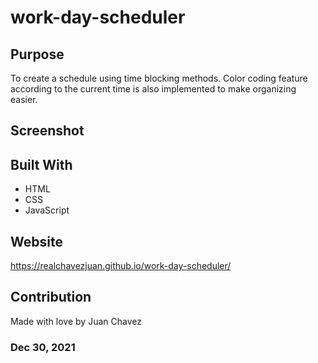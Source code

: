 # work-day-scheduler

## Purpose
To create a schedule using time blocking methods. Color coding feature according to the current time is also implemented to make organizing easier.

## Screenshot


## Built With
- HTML
- CSS
- JavaScript

## Website
https://realchavezjuan.github.io/work-day-scheduler/

## Contribution
Made with love by Juan Chavez

### Dec 30, 2021
